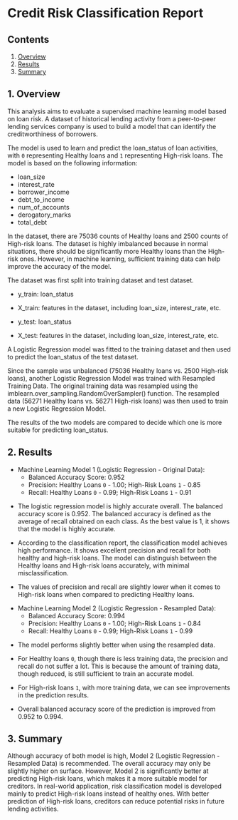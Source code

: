 # Credit Risk Classification Report

## Contents
1. [Overview](#1-overview)
2. [Results](#2-results)
3. [Summary](#3-summary)

## 1. Overview

This analysis aims to evaluate a supervised machine learning model based on loan risk. A dataset of historical lending activity from a peer-to-peer lending services company is used to build a model that can identify the creditworthiness of borrowers.

The model is used to learn and predict the loan_status of loan activities, with `0` representing Healthy loans and `1` representing High-risk loans. The model is based on the following information:
- loan_size
- interest_rate
- borrower_income
- debt_to_income
- num_of_accounts
- derogatory_marks
- total_debt


In the dataset, there are 75036 counts of Healthy loans and 2500 counts of High-risk loans. The dataset is highly imbalanced because in normal situations, there should be significantly more Healthy loans than the High-risk ones. However, in machine learning, sufficient training data can help improve the accuracy of the model.

The dataset was first split into training dataset and test dataset.

* y_train: loan_status
* X_train: features in the dataset, including loan_size, interest_rate, etc.

* y_test: loan_status
* X_test: features in the dataset, including loan_size, interest_rate, etc.

A Logistic Regression model was fitted to the training dataset and then used to predict the loan_status of the test dataset.

Since the sample was unbalanced (75036 Healthy loans vs. 2500 High-risk loans), another Logistic Regression Model was trained with Resampled Training Data. The original training data was resampled using the imblearn.over_sampling.RandomOverSampler() function. The resampled data (56271 Healthy loans vs. 56271 High-risk loans) was then used to train a new Logistic Regression Model.

The results of the two models are compared to decide which one is more suitable for predicting loan_status.


## 2. Results

* Machine Learning Model 1 (Logistic Regression - Original Data):
  * Balanced Accuracy Score: 0.952
  *	Precision: Healthy Loans `0` - 1.00; High-Risk Loans `1` - 0.85
  *	Recall: Healthy Loans `0` - 0.99; High-Risk Loans `1` - 0.91
  
- The logistic regression model is highly accurate overall. The balanced accuracy score is 0.952. The balanced accuracy is defined as the average of recall obtained on each class. As the best value is 1, it shows that the model is highly accurate.

- According to the classification report, the classification model achieves high performance. It shows excellent precision and recall for both healthy and high-risk loans. The model can distinguish between the Healthy loans and High-risk loans accurately, with minimal misclassification.

- The values of precision and recall are slightly lower when it comes to High-risk loans when compared to predicting Healthy loans.


* Machine Learning Model 2 (Logistic Regression - Resampled Data):
  * Balanced Accuracy Score: 0.994
  *	Precision: Healthy Loans `0` - 1.00; High-Risk Loans `1` - 0.84
  *	Recall: Healthy Loans `0` - 0.99; High-Risk Loans `1` - 0.99

- The model performs slightly better when using the resampled data.

- For Healthy loans `0`, though there is less training data, the precision and recall do not suffer a lot. This is because the amount of training data, though reduced, is still sufficient to train an accurate model.

- For High-risk loans `1`, with more training data, we can see improvements in the prediction results.

- Overall balanced accuracy score of the prediction is improved from 0.952 to 0.994.


## 3. Summary

Although accuracy of both model is high, Model 2 (Logistic Regression - Resampled Data) is recommended. The overall accuracy may only be slightly higher on surface. However, Model 2 is significantly better at predicting High-risk loans, which makes it a more suitable model for creditors. In real-world application, risk classification model is developed mainly to predict High-risk loans instead of healthy ones. With better prediction of High-risk loans, creditors can reduce potential risks in future lending activities.
